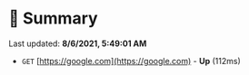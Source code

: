 # 📖 Summary
Last updated: **8/6/2021, 5:49:01 AM**

- `GET` [https://google.com](https://google.com) - **Up** (112ms)
